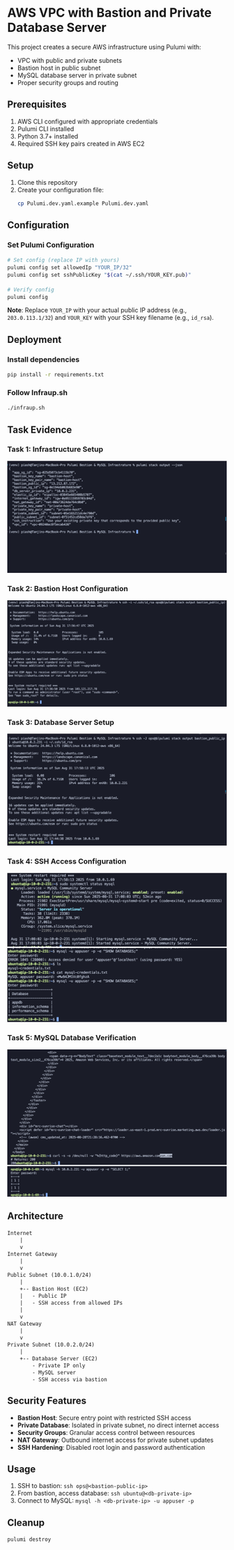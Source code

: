 # AWS VPC with Bastion and Private Database Server

This project creates a secure AWS infrastructure using Pulumi with:

- VPC with public and private subnets
- Bastion host in public subnet
- MySQL database server in private subnet
- Proper security groups and routing

## Prerequisites

1. AWS CLI configured with appropriate credentials
2. Pulumi CLI installed
3. Python 3.7+ installed
4. Required SSH key pairs created in AWS EC2

## Setup

1. Clone this repository
2. Create your configuration file:
   ```bash
   cp Pulumi.dev.yaml.example Pulumi.dev.yaml
   ```

## Configuration

### Set Pulumi Configuration

```bash
# Set config (replace IP with yours)
pulumi config set allowedIp "YOUR_IP/32"
pulumi config set sshPublicKey "$(cat ~/.ssh/YOUR_KEY.pub)"

# Verify config
pulumi config
```

**Note**: Replace `YOUR_IP` with your actual public IP address (e.g., `203.0.113.1/32`) and `YOUR_KEY` with your SSH key filename (e.g., `id_rsa`).

## Deployment

### Install dependencies

```bash
pip install -r requirements.txt
```

### Follow Infraup.sh

```bash
./infraup.sh
```

## Task Evidence

### Task 1: Infrastructure Setup

![Task 1](images/task_1.png)

### Task 2: Bastion Host Configuration

![Task 2](images/task_2.png)

### Task 3: Database Server Setup

![Task 3](images/task_3.png)

### Task 4: SSH Access Configuration

![Task 4.1](images/task_4_1.png)
![Task 4.2](images/task_4_2.png)

### Task 5: MySQL Database Verification

![Task 5.1](images/task_5_1.png)
![Task 5.2](images/task_5_2.png)

## Architecture

```
Internet
    |
    v
Internet Gateway
    |
    v
Public Subnet (10.0.1.0/24)
    |
    +-- Bastion Host (EC2)
    |   - Public IP
    |   - SSH access from allowed IPs
    |
    v
NAT Gateway
    |
    v
Private Subnet (10.0.2.0/24)
    |
    +-- Database Server (EC2)
        - Private IP only
        - MySQL server
        - SSH access via bastion
```

## Security Features

- **Bastion Host**: Secure entry point with restricted SSH access
- **Private Database**: Isolated in private subnet, no direct internet access
- **Security Groups**: Granular access control between resources
- **NAT Gateway**: Outbound internet access for private subnet updates
- **SSH Hardening**: Disabled root login and password authentication

## Usage

1. SSH to bastion: `ssh ops@<bastion-public-ip>`
2. From bastion, access database: `ssh ubuntu@<db-private-ip>`
3. Connect to MySQL: `mysql -h <db-private-ip> -u appuser -p`

## Cleanup

```bash
pulumi destroy
```
